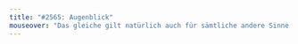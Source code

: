 ```yaml
---
title: "#2565: Augenblick"
mouseover: "Das gleiche gilt natürlich auch für sämtliche andere Sinne: Gnorphen, Repruktieren, Lupsknasten, Prieken, Hilihilohilieren, Üvven, Tschronken, ... und die Sinnesorgane: Snarfel, Plort, Lephohybren, Zwarfzse, Sardpfobb, Qwahajs, Demtolörö, Pleftaki und so weiter und so fort."
---
```


